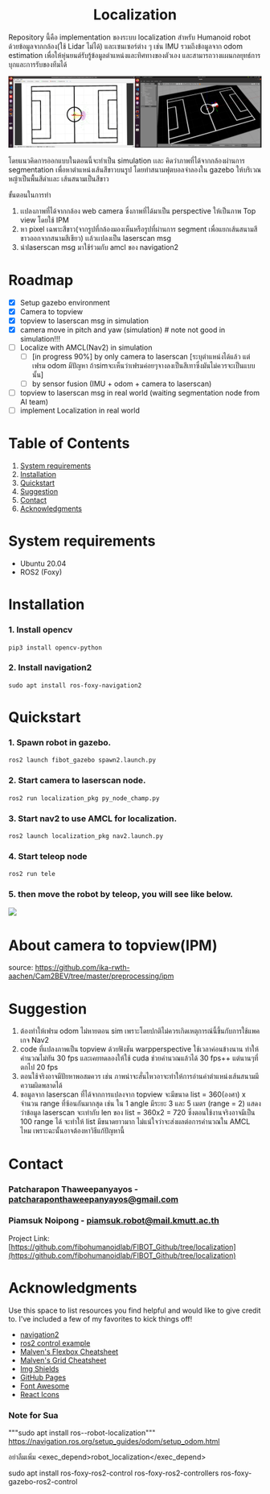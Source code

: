 <h1 align="center">Localization </h1>

Repository นี้คือ implementation ของระบบ localization สำหรับ Humanoid robot ด้วยข้อมูลจากกล้อง(ใช้ Lidar ไม่ได้) และเซนเซอร์ต่าง ๆ เช่น IMU รวมถึงข้อมูลจาก odom estimation เพื่อให้หุ่นยนต์รับรู้ข้อมูลตำแหน่งและทิศทางของตัวเอง และสามารถวางแผนกลยุทธ์การบุกและการรับของทีมได้

![test](image/localization_sim.png)

โดยแนวคิดการออกแบบในตอนนี้จะทำเป็น simulation เเละ คิดว่าภาพที่ได้จากกล้องผ่านการ segmentation เพื่อหาตำแหน่งเส้นสีขาวบนรูป โดยทำสนามฟุตบอลจำลองใน gazebo ให้บริเวณหญ้าเป็นพื้นสีดำเเละ เส้นสนามเป็นสีขาว

ขั้นตอนในการทำ
1. เเปลงภาพที่ได้จากกล้อง web camera ซึ่งภาพที่ได้มาเป็น perspective ให้เป็นภาพ Top view โดยใช้ IPM
2. หา pixel เฉพาะสีขาว(จากรูปที่กล้องมองเห็นหรือรูปที่ผ่านการ segment เพื่อแยกเส้นสนามสีขาวออกจากสนามสีเขียว) เเล้วเเปลงเป็น laserscan msg
3. นำlaserscan msg มาใช้ร่วมกับ amcl ของ navigation2


<!-- ROADMAP -->
# Roadmap
- [x] Setup gazebo environment
- [x] Camera to topview 
- [x] topview to laserscan msg in simulation
- [x] camera move in pitch and yaw (simulation) # note not good in simulation!!!
- [ ] Localize with AMCL(Nav2) in simulation
  - [ ] [in progress 90%] by only camera to laserscan [ระบุตำแหน่งได้แล้ว แต่เฟรม odom มีปัญหา ถ้าsimจะเห็นว่าเฟรมค่อยๆจางลงเป็นสีเทาซึ่งมันไม่ควรจะเป็นแบบนั้น]
  - [ ] by sensor fusion (IMU + odom + camera to laserscan) 
- [ ] topview to laserscan msg in real world (waiting segmentation node from AI team)
- [ ] implement Localization in real world

# Table of Contents

1. [System requirements](#System-requirements)
2. [Installation](#Installation)
3. [Quickstart](#Quickstart)
4. [Suggestion](#Suggestion)
5. [Contact](#Contact)
6. [Acknowledgments](#Acknowledgments)

<a name="System-requirements"></a>
# System requirements
  
* Ubuntu 20.04 
* ROS2 (Foxy)
  
<!-- <a name="Built-With"></a>
# Built With

This section should list any major frameworks/libraries used to bootstrap your project. Leave any add-ons/plugins for the acknowledgements section. Here are a few examples.

* [![docs][docs.ros]][https://docs.ros.org/en/foxy/index.html]
* [![React][React.js]][React-url]
* [![Vue][Vue.js]][Vue-url] -->
  
<!-- # Document
this document be a part of FRA506 humanoid. In this document including of introduction content conclusion and suggestion -->

<a name="Installation"></a>
# Installation
  
### 1. Install opencv
```
pip3 install opencv-python
```
### 2. Install navigation2
```
sudo apt install ros-foxy-navigation2
```
<!-- ## install ros2-control
```
sudo apt install ros-foxy-ros2-control ros-foxy-ros2-controllers ros-foxy-gazebo-ros2-control
``` -->

<a name="Quickstart"></a>
# Quickstart
                   
### 1. Spawn robot in gazebo.
               
```                
ros2 launch fibot_gazebo spawn2.launch.py               
```
### 2. Start camera to laserscan node.

```
ros2 run localization_pkg py_node_champ.py 
```

### 3. Start nav2 to use AMCL for localization.
```
ros2 launch localization_pkg nav2.launch.py
```
### 4. Start teleop node
```
ros2 run tele
```
### 5. then move the robot by teleop, you will see like below.

![](image/amcl.gif)
              
# About camera to topview(IPM)
source: https://github.com/ika-rwth-aachen/Cam2BEV/tree/master/preprocessing/ipm

<a name="Suggestion"></a>
# Suggestion

1. ต้องทำให้เฟรม odom ไม่หายตอน sim เพราะโดยปกติไม่ควรเกิดเหตุการณ์นี้ขึ้นกับการใช้แพคเกจ Nav2
2. code ที่แปลงภาพเป็น topview ด้วยฟังชัน warpperspective ใช้เวลาค่อนข้างนาน ทำให้คำนวณไม่ทัน  30 fps และเคยทดลองให้ใช้ cuda ช่วยคำนวณแล้วได้ 30 fps++ แต่นานๆที่ตกไป 20 fps
3. ตอนใช้จริงอาจมีปัยหาพอสมควร เช่น ภาพน่าจะสั่นไหวอาจะทำให้การอ่านค่าตำแหน่งเส้นสนามมีความผิดพลาดได้
4. ขอมูลจาก laserscan ที่ได้จากการแปลงจาก topview จะมีขนาด list = 360(องศา) x จำนวน range ที่ซ้อนกันมากสุด เช่น ใน 1 angle มีระยะ 3 และ 5 เมตร (range = 2) แสดงว่าข้อมูล laserscan จะเท่ากับ len ของ list = 360x2 = 720 ซึ่งตอนใช้งานจริงอาจมีเป็น 100 range ได้ จะทำให้ list มีขนาดยาวมาก ไม่แน่ใจว่าจะส่งผลต่อการคำนวณใน AMCL ไหม เพราะฉะนั้นอาจต้องหาวิธีแก้ปัญหานี้                
<!-- CONTACT -->
  
<a name="Contact"></a>
# Contact

### Patcharapon Thaweepanyayos - patcharaponthaweepanyayos@gmail.com
### Piamsuk Noipong - piamsuk.robot@mail.kmutt.ac.th
Project Link: [https://github.com/fibohumanoidlab/FIBOT_Github/tree/localization](https://github.com/fibohumanoidlab/FIBOT_Github/tree/localization)


  
  
<!-- ACKNOWLEDGMENTS -->
                                       
<a name="Acknowledgments"></a>
# Acknowledgments

Use this space to list resources you find helpful and would like to give credit to. I've included a few of my favorites to kick things off!

* [navigation2](https://navigation.ros.org/getting_started/index.html#getting-started)
* [ros2 control example](https://articulatedrobotics.xyz/mobile-robot-12-ros2-control/)
* [Malven's Flexbox Cheatsheet](https://flexbox.malven.co/)
* [Malven's Grid Cheatsheet](https://grid.malven.co/)
* [Img Shields](https://shields.io)
* [GitHub Pages](https://pages.github.com)
* [Font Awesome](https://fontawesome.com)
* [React Icons](https://react-icons.github.io/react-icons/search)



<!-- ## Code Contributors

This project exists thanks to all the people who contribute. 
<a href="https://github.com/fibohumanoidlab/FIBOT_Github/graphs/contributors">
  <img src="https://contrib.rocks/image?repo=fibohumanoidlab/FIBOT_Github" />
</a>

  
 

## 🤝 Contributing

Contributions, issues and feature requests are welcome.<br />
Feel free to check [issues page](https://github.com/fibohumanoidlab/FIBOT_Github/issues) if you want to contribute.<br /> -->



### Note for Sua
"""sudo apt install ros-<ros2-distro>-robot-localization"""
  https://navigation.ros.org/setup_guides/odom/setup_odom.html
  
  อย่าลืมเพิ่ม <exec_depend>robot_localization</exec_depend>
  
  sudo apt install ros-foxy-ros2-control ros-foxy-ros2-controllers ros-foxy-gazebo-ros2-control
